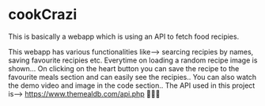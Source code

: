 # cookCrazi
This is basically a webapp which is using an API to fetch food recipies.

This webapp has various functionalities like--> searcing recipies by names, saving favourite recipies etc.
Everytime on loading a random recipe image is shown...
On clicking on the heart button you can save the recipe to the favourite meals section and can easily see the recipies..
You can also watch the demo video and image in the code section..
The API used in this project is--> https://www.themealdb.com/api.php
🙂🙂🙂
